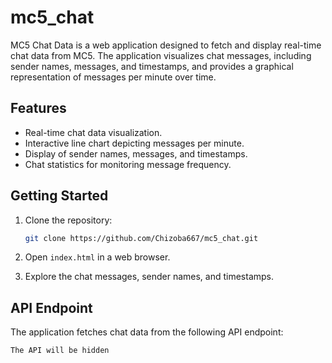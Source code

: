 # mc5_chat
MC5 Chat Data is a web application designed to fetch and display real-time chat data from MC5. The application visualizes chat messages, including sender names, messages, and timestamps, and provides a graphical representation of messages per minute over time.

## Features

- Real-time chat data visualization.
- Interactive line chart depicting messages per minute.
- Display of sender names, messages, and timestamps.
- Chat statistics for monitoring message frequency.

## Getting Started

1. Clone the repository:

    ```bash
    git clone https://github.com/Chizoba667/mc5_chat.git
    ```

2. Open `index.html` in a web browser.

3. Explore the chat messages, sender names, and timestamps.

## API Endpoint

The application fetches chat data from the following API endpoint:

```plaintext
The API will be hidden 
